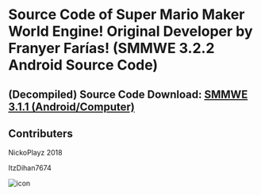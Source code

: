 # Source Code of Super Mario Maker World Engine! Original Developer by Franyer Farías! (SMMWE 3.2.2 Android Source Code)

## (Decompiled) Source Code Download: [SMMWE 3.1.1 (Android/Computer)](https://drive.google.com/file/d/1M6SV6R87PrZidJVVXDpAJo777AjheD8W/view?usp=sharing)

## Contributers
NickoPlayz 2018

ItzDihan7674

![icon](https://user-images.githubusercontent.com/78001398/188532636-7abb2ef5-35c3-40fc-a33c-c8b3832973ed.png)
